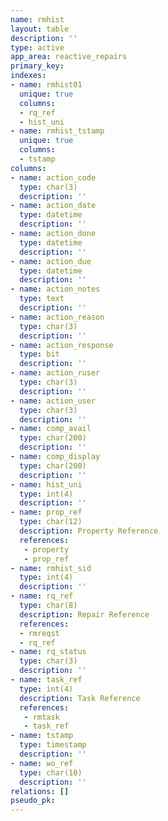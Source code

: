 ```yaml
---
name: rmhist
layout: table
description: ''
type: active
app_area: reactive_repairs
primary_key: 
indexes:
- name: rmhist01
  unique: true
  columns:
  - rq_ref
  - hist_uni
- name: rmhist_tstamp
  unique: true
  columns:
  - tstamp
columns:
- name: action_code
  type: char(3)
  description: ''
- name: action_date
  type: datetime
  description: ''
- name: action_done
  type: datetime
  description: ''
- name: action_due
  type: datetime
  description: ''
- name: action_notes
  type: text
  description: ''
- name: action_reason
  type: char(3)
  description: ''
- name: action_response
  type: bit
  description: ''
- name: action_ruser
  type: char(3)
  description: ''
- name: action_user
  type: char(3)
  description: ''
- name: comp_avail
  type: char(200)
  description: ''
- name: comp_display
  type: char(200)
  description: ''
- name: hist_uni
  type: int(4)
  description: ''
- name: prop_ref
  type: char(12)
  description: Property Reference
  references:
   - property
   - prop_ref
- name: rmhist_sid
  type: int(4)
  description: ''
- name: rq_ref
  type: char(8)
  description: Repair Reference
  references:
  - rmreqst
  - rq_ref
- name: rq_status
  type: char(3)
  description: ''
- name: task_ref
  type: int(4)
  description: Task Reference
  references:
   - rmtask
   - task_ref
- name: tstamp
  type: timestamp
  description: ''
- name: wo_ref
  type: char(10)
  description: ''
relations: []
pseudo_pk: 
---
```


